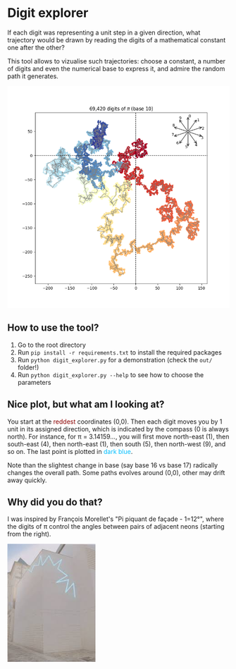 # Digit explorer
If each digit was representing a unit step in a given direction, what trajectory would be drawn by reading the digits of a mathematical constant one after the other?

This tool allows to vizualise such trajectories: choose a constant, a number of digits and even the numerical base to express it, and admire the random path it generates.

<img src="img/pi_10_069420_example.png" alt="Trajectory of 69420 digits of pi in base 10" width="690"/>

## How to use the tool?
1. Go to the root directory
2. Run ```pip install -r requirements.txt``` to install the required packages
3. Run ```python digit_explorer.py``` for a demonstration (check the ```out/``` folder!)
4. Run ```python digit_explorer.py --help``` to see how to choose the parameters

## Nice plot, but what am I looking at?
You start at the <span style="color:darkred">reddest</span> coordinates (0,0). Then each digit moves you by 1 unit in its assigned direction, which is indicated by the compass (0 is always north). For instance, for &pi; = 3.14159..., you will first move north-east (1), then south-east (4), then north-east (1), then south (5), then north-west (9), and so on. The last point is plotted in <span style="color:deepskyblue">dark blue</span>.

Note than the slightest change in base (say base 16 vs base 17) radically changes the overall path. Some paths evolves around (0,0), other may drift away quickly.

## Why did you do that?
I was inspired by François Morellet's "Pi piquant de façade - 1=12°", where the digits of &pi; control the angles between pairs of adjacent neons (starting from the right).

<img src="img/pi_piquant_morellet.jpeg" alt="Photo of Morellet's Pi piquant de facade" width="200"/>
